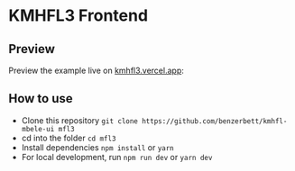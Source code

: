 # KMHFL3 Frontend



## Preview

Preview the example live on [kmhfl3.vercel.app](https://kmhfl3.vercel.app):

## How to use

- Clone this repository ```git clone https://github.com/benzerbett/kmhfl-mbele-ui mfl3``` 
- cd into the folder ```cd mfl3```
- Install dependencies ```npm install``` or ```yarn```
- For local development, run ```npm run dev``` or ```yarn dev```

